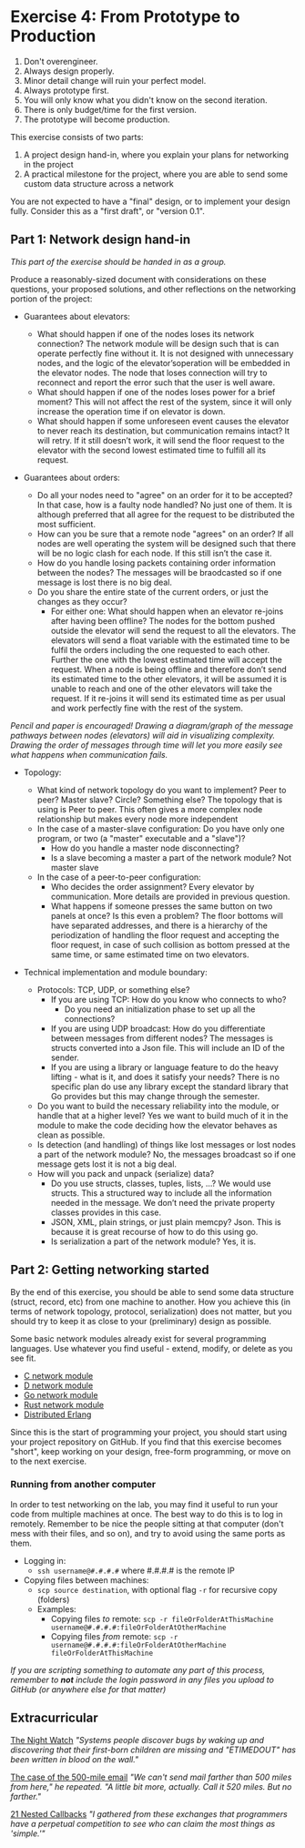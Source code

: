 Exercise 4: From Prototype to Production
========================================

1. Don't overengineer.
2. Always design properly.
3. Minor detail change will ruin your perfect model.
4. Always prototype first.
5. You will only know what you didn't know on the second iteration.
6. There is only budget/time for the first version.
7. The prototype will become production.

This exercise consists of two parts:

 1. A project design hand-in, where you explain your plans for networking in the project    
 1. A practical milestone for the project, where you are able to send some custom data structure across a network

You are not expected to have a "final" design, or to implement your design fully. Consider this as a "first draft", or "version 0.1".

Part 1: Network design hand-in
------------------------------

*This part of the exercise should be handed in as a group.*

Produce a reasonably-sized document with considerations on these questions, your proposed solutions, and other reflections on the networking portion of the project:

 - Guarantees about elevators:
   - What should happen if one of the nodes loses its network connection?
The network module will be design such that is can operate perfectly fine without it. It is not designed with unnecessary nodes, and the logic of the elevator’soperation will be embedded in the elevator nodes. The node that loses connection will try to reconnect and report the error such that the user is well aware. 
   - What should happen if one of the nodes loses power for a brief moment?
This will not affect the rest of the system, since it will only increase the operation time if on elevator is down. 
   - What should happen if some unforeseen event causes the elevator to never reach its destination, but communication remains intact?
It will retry. If it still doesn’t work, it will send the floor request to the elevator with the second lowest estimated time to fulfill all its request. 
   
 - Guarantees about orders:
   - Do all your nodes need to "agree" on an order for it to be accepted? In that case, how is a faulty node handled? 
No just one of them. It is although preferred that all agree for the request to be distributed the most sufficient. 
   - How can you be sure that a remote node "agrees" on an order?
If all nodes are well operating the system will be designed such that there will be no logic clash for each node. If this still isn’t the case it. 
   - How do you handle losing packets containing order information between the nodes?
The messages will be braodcasted so if one message is lost there is no big deal. 
   - Do you share the entire state of the current orders, or just the changes as they occur?
     - For either one: What should happen when an elevator re-joins after having been offline?
The nodes for the bottom pushed outside the elevator will send the request to all the elevators. The elevators will send a float variable with the estimated time to be fulfil the orders including the one requested to each other. Further the one with the lowest estimated time will accept the request. When a node is being offline and therefore don’t send its estimated time to the other elevators, it will be assumed it is unable to reach and one of the other elevators will take the request. If it re-joins it will send its estimated time as per usual and work perfectly fine with the rest of the system. 

*Pencil and paper is encouraged! Drawing a diagram/graph of the message pathways between nodes (elevators) will aid in visualizing complexity. Drawing the order of messages through time will let you more easily see what happens when communication fails.*
     
 - Topology:
   - What kind of network topology do you want to  implement? Peer to peer? Master slave? Circle? Something else?
The topology that is using is Peer to peer. This often gives a more complex node relationship but makes every node more independent
   - In the case of a master-slave configuration: Do you have only one program, or two (a "master" executable and a "slave")?
     - How do you handle a master node disconnecting?
     - Is a slave becoming a master a part of the network module?
Not master slave
   - In the case of a peer-to-peer configuration:
     - Who decides the order assignment?
Every elevator by communication. More details are provided in previous question. 
     - What happens if someone presses the same button on two panels at once? Is this even a problem?
The floor bottoms will have separated addresses, and there is a hierarchy of the periodization of handling the floor request and accepting the floor request, in case of such collision as bottom pressed at the same time, or same estimated time on two elevators. 
     
 - Technical implementation and module boundary:
   - Protocols: TCP, UDP, or something else?
      - If you are using TCP: How do you know who connects to who?
        - Do you need an initialization phase to set up all the connections?
      - If you are using UDP broadcast: How do you differentiate between messages from different nodes?
The messages is structs converted into a Json file. This will include an ID of the sender. 
      - If you are using a library or language feature to do the heavy lifting - what is it, and does it satisfy your needs?
There is no specific plan do use any library except the standard library that Go provides but this may change through the semester. 
   - Do you want to build the necessary reliability into the module, or handle that at a higher level?
Yes we want to build much of it in the module to make the code deciding how the elevator behaves as clean as possible. 
   - Is detection (and handling) of things like lost messages or lost nodes a part of the network module?
No, the messages broadcast so if one message gets lost it is not a big deal. 
   - How will you pack and unpack (serialize) data?
     - Do you use structs, classes, tuples, lists, ...?
We would use structs. This a structured way to include all the information needed in the message. We don’t need the private property classes provides in this case. 
     - JSON, XML, plain strings, or just plain memcpy?
Json. This is because it is great recourse of how to do this using go. 
     - Is serialization a part of the network module?
Yes, it is.


Part 2: Getting networking started
----------------------------------

By the end of this exercise, you should be able to send some data structure (struct, record, etc) from one machine to another. How you achieve this (in terms of network topology, protocol, serialization) does not matter, but you should try to keep it as close to your (preliminary) design as possible.

Some basic network modules already exist for several programming languages. Use whatever you find useful - extend, modify, or delete as you see fit.

 - [C network module](https://github.com/TTK4145/Network-c)
 - [D network module](https://github.com/TTK4145/Network-D)
 - [Go network module](https://github.com/TTK4145/Network-go)
 - [Rust network module](https://github.com/edvardsp/network-rust)
 - [Distributed Erlang](http://erlang.org/doc/reference_manual/distributed.html)
 
Since this is the start of programming your project, you should start using your project repository on GitHub. If you find that this exercise becomes "short", keep working on your design, free-form programming, or move on to the next exercise.
 
### Running from another computer

In order to test networking on the lab, you may find it useful to run your code from multiple machines at once. The best way to do this is to log in remotely. Remember to be nice the people sitting at that computer (don't mess with their files, and so on), and try to avoid using the same ports as them.

 - Logging in:
   - `ssh username@#.#.#.#` where #.#.#.# is the remote IP
 - Copying files between machines:
   - `scp source destination`, with optional flag `-r` for recursive copy (folders)
   - Examples:
     - Copying files *to* remote: `scp -r fileOrFolderAtThisMachine username@#.#.#.#:fileOrFolderAtOtherMachine`
     - Copying files *from* remote: `scp -r username@#.#.#.#:fileOrFolderAtOtherMachine fileOrFolderAtThisMachine`
    
*If you are scripting something to automate any part of this process, remember to **not** include the login password in any files you upload to GitHub (or anywhere else for that matter)*

## Extracurricular

[The Night Watch](https://web.archive.org/web/20140214100538/http://research.microsoft.com/en-us/people/mickens/thenightwatch.pdf)
*"Systems people discover bugs by waking up and discovering that their first-born children are missing and "ETIMEDOUT" has been written in blood on the wall."*

[The case of the 500-mile email](http://www.ibiblio.org/harris/500milemail.html)
*"We can't send mail farther than 500 miles from here," he repeated. "A little bit more, actually. Call it 520 miles. But no farther."*

[21 Nested Callbacks](http://blog.michellebu.com/2013/03/21-nested-callbacks/)
*"I gathered from these exchanges that programmers have a perpetual competition to see who can claim the most things as 'simple.'"*
